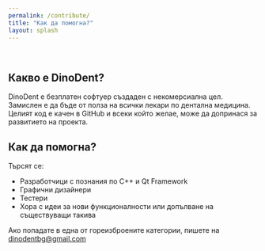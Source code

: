```yaml
---
permalink: /contribute/
title: "Как да помогна?"
layout: splash
---
```

<br>

## Какво е DinoDent?

DinoDent е безплатен софтуер създаден с некомерсиална цел. Замислен е да бъде от полза на всички лекари по дентална медицина. Целият код е качен в GitHub и всеки който желае, може да допринася за развитието на проекта.

## Как да помогна?

Търсят се:
- Разработчици с познания по С++ и Qt Framework
- Графични дизайнери
- Тестери
- Хора с идеи за нови функционалности или допълване на съществуващи такива

Ако попадате в една от гореизброените категории, пишете на [dinodentbg@gmail.com](inodentbg@gmail.com)